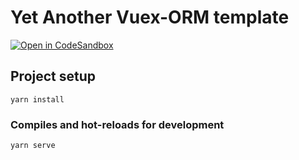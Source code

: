 # Yet Another Vuex-ORM template

[![Open in CodeSandbox](https://img.shields.io/badge/Open%20in-CodeSandbox-blue?style=flat-square&logo=codesandbox)](https://githubbox.com/gervasiocaj/vuex-orm-template/blob/main/src/App.vue)

## Project setup

```
yarn install
```

### Compiles and hot-reloads for development

```
yarn serve
```

